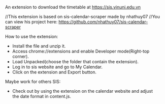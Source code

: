 An extension to download the timetable at https://sis.vinuni.edu.vn

//This extension is based on sis-calendar-scraper made by nhathuy07
//You can view his project here: https://github.com/nhathuy07/sis-calendar-scraper

How to use the extension:
- Install the file and unzip it.
- Access chrome://extensions and enable Developer mode(Right-top corner).
- Load Unpacked(choose the folder that contain the extension).
- Log in to sis website and go to My Calendar.
- Click on the extension and Export button.

Maybe work for others SIS:
- Check out by using the extension on the calendar website and adjust the date format in content.js.


